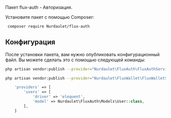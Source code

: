 
Пакет flux-auth - Авторизация.

Установите пакет с помощью Composer:

``` bash
 composer require Nurdaulet/flux-auth
```

## Конфигурация
После установки пакета, вам нужно опубликовать конфигурационный файл. Вы можете сделать это с помощью следующей команды:
``` bash
php artisan vendor:publish --provider="Nurdaulet\FluxAuth\FluxAuthServiceProvider"

php artisan vendor:publish --provider="Nurdaulet\FluxWallet\FluxWalletServiceProvider"

```


``` php
    'providers' => [
        'users' => [
            'driver' => 'eloquent',
            'model' => Nurdaulet\FluxAuth\Models\User::class,
        ],
    ] 
```



